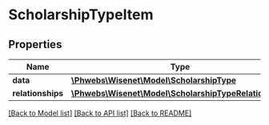 # ScholarshipTypeItem

## Properties
Name | Type | Description | Notes
------------ | ------------- | ------------- | -------------
**data** | [**\Phwebs\Wisenet\Model\ScholarshipType**](ScholarshipType.md) |  | [optional] 
**relationships** | [**\Phwebs\Wisenet\Model\ScholarshipTypeRelationships**](ScholarshipTypeRelationships.md) |  | [optional] 

[[Back to Model list]](../../README.md#documentation-for-models) [[Back to API list]](../../README.md#documentation-for-api-endpoints) [[Back to README]](../../README.md)

